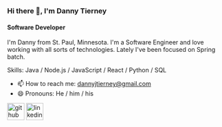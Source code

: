 ### Hi there 👋, I'm Danny Tierney
#### Software Developer

I'm Danny from St. Paul, Minnesota. I'm a Software Engineer and love working with all sorts of technologies. Lately  I've been focused on Spring batch.

Skills: Java / Node.js / JavaScript / React / Python / SQL

- 📫 How to reach me: dannyjtierney@gmail.com 
- 😄 Pronouns: He / him / his 


[<img src='https://cdn.jsdelivr.net/npm/simple-icons@3.0.1/icons/github.svg' alt='github' height='40'>](https://github.com/dtiern5)  [<img src='https://cdn.jsdelivr.net/npm/simple-icons@3.0.1/icons/linkedin.svg' alt='linkedin' height='40'>](https://www.linkedin.com/in/danny-tierney/)  

